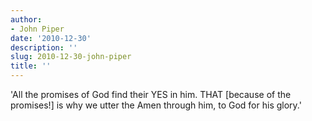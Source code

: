 ```yaml
---
author:
- John Piper
date: '2010-12-30'
description: ''
slug: 2010-12-30-john-piper
title: ''
---
```

'All the promises of God find their YES in him. THAT [because of the promises!] is why we utter the Amen through him, to God for his glory.'



